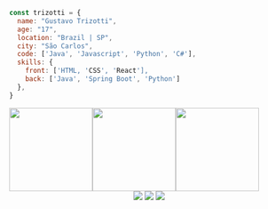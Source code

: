 ```javascript
const trizotti = {
  name: "Gustavo Trizotti",
  age: "17",
  location: "Brazil | SP",
  city: "São Carlos",
  code: ['Java', 'Javascript', 'Python', 'C#'],
  skills: {
    front: ['HTML, 'CSS', 'React'],
    back: ['Java', 'Spring Boot', 'Python']
  },
}
```

<div style="display: flex; flex-direction: row;" align="center"> 
  <img src="https://github-readme-streak-stats.herokuapp.com/?user=GustavoTrizotti&theme=dark" height="150em"/>
  <img src="https://github-readme-stats.vercel.app/api?username=GustavoTrizotti&theme=dark" height="150em"/>
  <img src="https://github-readme-stats.vercel.app/api/top-langs/?username=GustavoTrizotti&layout=compact&theme=dark" height="150em"/>
</div>

<div align="center">
  <a href="https://www.instagram.com/gustavo.trizott1/"><img src="https://img.shields.io/badge/Instagram-%23E4405F.svg?style=for-the-badge&logo=Instagram&logoColor=white"/></a>
  <a href="https://www.linkedin.com/in/gustavo-trizotti-83b05b268/"><img src="https://img.shields.io/badge/linkedin-%230077B5.svg?style=for-the-badge&logo=linkedin&logoColor=white"/></a>
  <a href="https://twitter.com/GustavoTrizott1"><img src="https://img.shields.io/badge/Twitter-%231DA1F2.svg?style=for-the-badge&logo=Twitter&logoColor=white"/></a>
<div>

